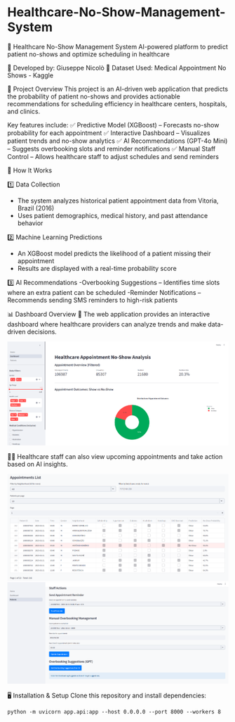 # Healthcare-No-Show-Management-System

🏥 Healthcare No-Show Management System
AI-powered platform to predict patient no-shows and optimize scheduling in healthcare

📅 Developed by: Giuseppe Nicolò
📄 Dataset Used: Medical Appointment No Shows - Kaggle

🚀 Project Overview
This project is an AI-driven web application that predicts the probability of patient no-shows and provides actionable recommendations for scheduling efficiency in healthcare centers, hospitals, and clinics.

Key features include:
✅ Predictive Model (XGBoost) – Forecasts no-show probability for each appointment
✅ Interactive Dashboard – Visualizes patient trends and no-show analytics
✅ AI Recommendations (GPT-4o Mini) – Suggests overbooking slots and reminder notifications
✅ Manual Staff Control – Allows healthcare staff to adjust schedules and send reminders

🎯 How It Works

1️⃣ Data Collection
- The system analyzes historical patient appointment data from Vitoria, Brazil (2016)
- Uses patient demographics, medical history, and past attendance behavior
  
2️⃣ Machine Learning Predictions
- An XGBoost model predicts the likelihood of a patient missing their appointment
- Results are displayed with a real-time probability score
  
3️⃣ AI Recommendations
-Overbooking Suggestions – Identifies time slots where an extra patient can be scheduled
-Reminder Notifications – Recommends sending SMS reminders to high-risk patients

📊 Dashboard Overview
👀 The web application provides an interactive dashboard where healthcare providers can analyze trends and make data-driven decisions.

![Dashboard Screenshot](Images/img1.png)

👨‍⚕️ Healthcare staff can also view upcoming appointments and take action based on AI insights.

![Appointment list](Images/img3.png)
![AI Recommendation](Images/img2.png)

🖥 Installation & Setup
Clone this repository and install dependencies:
```
python -m uvicorn app.api:app --host 0.0.0.0 --port 8000 --workers 8  
```





